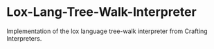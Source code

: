 # Lox-Lang-Tree-Walk-Interpreter
Implementation of the lox language tree-walk interpreter from Crafting Interpreters.
